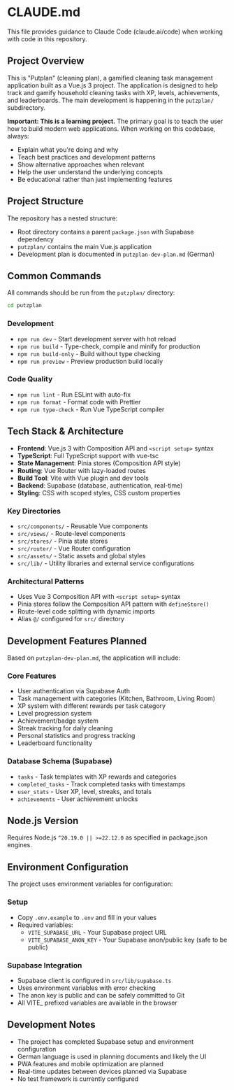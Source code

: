 # CLAUDE.md

This file provides guidance to Claude Code (claude.ai/code) when working with code in this repository.

## Project Overview

This is "Putplan" (cleaning plan), a gamified cleaning task management application built as a Vue.js 3 project. The application is designed to help track and gamify household cleaning tasks with XP, levels, achievements, and leaderboards. The main development is happening in the `putzplan/` subdirectory.

**Important: This is a learning project.** The primary goal is to teach the user how to build modern web applications. When working on this codebase, always:
- Explain what you're doing and why
- Teach best practices and development patterns
- Show alternative approaches when relevant
- Help the user understand the underlying concepts
- Be educational rather than just implementing features

## Project Structure

The repository has a nested structure:
- Root directory contains a parent `package.json` with Supabase dependency
- `putzplan/` contains the main Vue.js application
- Development plan is documented in `putzplan-dev-plan.md` (German)

## Common Commands

All commands should be run from the `putzplan/` directory:

```bash
cd putzplan
```

### Development
- `npm run dev` - Start development server with hot reload
- `npm run build` - Type-check, compile and minify for production  
- `npm run build-only` - Build without type checking
- `npm run preview` - Preview production build locally

### Code Quality
- `npm run lint` - Run ESLint with auto-fix
- `npm run format` - Format code with Prettier
- `npm run type-check` - Run Vue TypeScript compiler

## Tech Stack & Architecture

- **Frontend**: Vue.js 3 with Composition API and `<script setup>` syntax
- **TypeScript**: Full TypeScript support with vue-tsc
- **State Management**: Pinia stores (Composition API style)
- **Routing**: Vue Router with lazy-loaded routes
- **Build Tool**: Vite with Vue plugin and dev tools
- **Backend**: Supabase (database, authentication, real-time)
- **Styling**: CSS with scoped styles, CSS custom properties

### Key Directories
- `src/components/` - Reusable Vue components
- `src/views/` - Route-level components  
- `src/stores/` - Pinia state stores
- `src/router/` - Vue Router configuration
- `src/assets/` - Static assets and global styles
- `src/lib/` - Utility libraries and external service configurations

### Architectural Patterns
- Uses Vue 3 Composition API with `<script setup>` syntax
- Pinia stores follow the Composition API pattern with `defineStore()`
- Route-level code splitting with dynamic imports
- Alias `@/` configured for `src/` directory

## Development Features Planned

Based on `putzplan-dev-plan.md`, the application will include:

### Core Features
- User authentication via Supabase Auth
- Task management with categories (Kitchen, Bathroom, Living Room)
- XP system with different rewards per task category
- Level progression system
- Achievement/badge system
- Streak tracking for daily cleaning
- Personal statistics and progress tracking
- Leaderboard functionality

### Database Schema (Supabase)
- `tasks` - Task templates with XP rewards and categories
- `completed_tasks` - Track completed tasks with timestamps
- `user_stats` - User XP, level, streaks, and totals
- `achievements` - User achievement unlocks

## Node.js Version

Requires Node.js `^20.19.0 || >=22.12.0` as specified in package.json engines.

## Environment Configuration

The project uses environment variables for configuration:

### Setup
- Copy `.env.example` to `.env` and fill in your values
- Required variables:
  - `VITE_SUPABASE_URL` - Your Supabase project URL
  - `VITE_SUPABASE_ANON_KEY` - Your Supabase anon/public key (safe to be public)

### Supabase Integration
- Supabase client is configured in `src/lib/supabase.ts`
- Uses environment variables with error checking
- The anon key is public and can be safely committed to Git
- All VITE_ prefixed variables are available in the browser

## Development Notes

- The project has completed Supabase setup and environment configuration
- German language is used in planning documents and likely the UI
- PWA features and mobile optimization are planned
- Real-time updates between devices planned via Supabase
- No test framework is currently configured